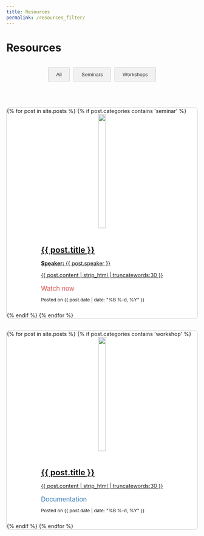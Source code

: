 ```yaml
---
title: Resources
permalink: /resources_filter/
---
```

# **Resources**
<br>

<div class="btn-group">
  <button class="btn btn-default" onclick="filterPost('all')">All</button>
  <button class="btn btn-default" onclick="filterPost('seminar')">Seminars</button>
  <button class="btn btn-default" onclick="filterPost('workshop')">Workshops</button>
</div>

<br><br>

<div id="posts" class="grid-container">
  <div class="grid-item seminar">
    {% for post in site.posts %}
      {% if post.categories contains 'seminar' %}
        <div class="list-item">
          <a href="{{ post.url | prepend: site.baseurl }}">
            <img src="/{% if post.header-img %}{{ post.header-img }}{% else %}{{ site.header-img }}{% endif %}" class="post-image">
            <div class="post-content">
              <h3 class="post-title">{{ post.title }}</h3>
              <p class="list-post-title"><strong>Speaker:</strong> {{ post.speaker }}</p>
              <p class="list-post-title">{{ post.content | strip_html | truncatewords:30 }}</p>
              <p class="list-detail" style="font-size: 1.2em;">
                <a class="video" href="{{ post.video }}"><i class="fa fa-youtube"></i> Watch now</a>
              </p>
              <p class="list-detail" style="font-size: 0.87em;">Posted on {{ post.date | date: "%B %-d, %Y" }}</p>
            </div>
          </a>
        </div>
      {% endif %}
    {% endfor %}
  </div>
  <div class="grid-item workshop">
    {% for post in site.posts %}
      {% if post.categories contains 'workshop' %}
        <div class="list-item">
          <a href="{{ post.url | prepend: site.baseurl }}">
            <img src="/{% if post.header-img %}{{ post.header-img }}{% else %}{{ site.header-img }}{% endif %}" class="post-image">
            <div class="post-content">
              <h3 class="post-title">{{ post.title }}</h3>
               <p class="list-post-title">{{ post.content | strip_html | truncatewords:30 }}</p>
                <p class="list-detail" style="font-size: 1.2em;">
                  <a class="documentation" href="{{ post.docu }}"><i class="fa fa-book"></i> Documentation</a>
                </p>
              <p class="list-detail" style="font-size: 0.87em;">Posted on {{ post.date | date: "%B %-d, %Y" }}</p>
            </div>
          </a>
        </div>
      {% endif %}
    {% endfor %}
  </div>
</div>

<script>
  function filterPost(category) {
    var posts = document.getElementById("posts").children;
    for (var i = 0; i < posts.length; i++) {
      var post = posts[i];
      if (category === 'all') {
        post.style.display = 'block';
      } else {
        if (post.classList.contains(category)) {
          post.style.display = 'block';
        } else {
          post.style.display = 'none';
        }
      }
    }
  }
</script>

<style>
  .btn-group {
    display: flex;
    justify-content: center;
    margin-bottom: 20px;
  }
  .btn {
    background-color: #f1f1f1;
    border: 1px solid #ccc;
    padding: 10px 20px;
    cursor: pointer;
    margin: 0 5px;
  }
  .btn:hover {
    background-color: #ddd;
  }
  .btn-default {
    color: #333;
  }
  .grid-container {
    display: grid;
    grid-template-columns: repeat(auto-fill, minmax(300px, 1fr));
    row-gap: 30px; 
    column-gap: 20px;  
  }
  .grid-item {
    border: 1px solid #ccc;
    border-radius: 8px;
    overflow: hidden;
    background-color: #fff;
  }
  .list-item {
    display: flex;
    flex-direction: column;
    align-items: center;
  }
  .post-image {
    width: 100%;
    height: 300px; /* Reduced height for smaller images */
    object-fit: cover;
  }
  .post-content {
    padding: 15px;
  }
  .post-title {
    font-size: 1.5em;
    margin-bottom: 10px;
  }
  .list-post-title, .list-detail {
    font-size: 1em;
    margin-bottom: 10px;
  }
  .video {
    color: #d9534f;
    text-decoration: none;
  }
  .video:hover {
    text-decoration: underline;
  }
  .documentation {
    color: #337ab7;
    text-decoration: none;
  }
  .documentation:hover {
    text-decoration: underline;
  }
</style>